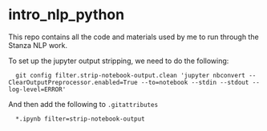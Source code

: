 # intro_nlp_python
This repo contains all the code and materials used by me to run through the Stanza NLP work.

To set up the jupyter output stripping, we need to do the following:

```
  git config filter.strip-notebook-output.clean 'jupyter nbconvert --ClearOutputPreprocessor.enabled=True --to=notebook --stdin --stdout --log-level=ERROR'
```

And then add the following to `.gitattributes`

```
  *.ipynb filter=strip-notebook-output
```


